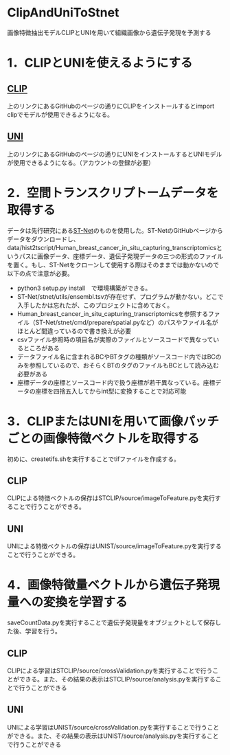 # ClipAndUniToStnet
画像特徴抽出モデルCLIPとUNIを用いて組織画像から遺伝子発現を予測する

# 1．CLIPとUNIを使えるようにする
## [CLIP](https://github.com/openai/CLIP)
上のリンクにあるGitHubのページの通りにCLIPをインストールするとimport clipでモデルが使用できるようになる。

## [UNI](https://github.com/mahmoodlab/UNI?tab=readme-ov-file)
上のリンクにあるGitHubのページの通りにUNIをインストールするとUNIモデルが使用できるようになる。（アカウントの登録が必要）

# 2．空間トランスクリプトームデータを取得する
データは先行研究にある[ST-Net](https://github.com/bryanhe/ST-Net)のものを使用した。ST-NetのGitHubページからデータをダウンロードし、data/hist2tscript/Human_breast_cancer_in_situ_capturing_transcriptomicsというパスに画像データ、座標データ、遺伝子発現データの三つの形式のファイルを置く。もし、ST-Netをクローンして使用する際はそのままでは動かないので以下の点で注意が必要。
- python3 setup.py install　で環境構築ができる。
- ST-Net/stnet/utils/ensembl.tsvが存在せず、プログラムが動かない。どこで入手したかは忘れたが、このプロジェクトに含めておく。
- Human_breast_cancer_in_situ_capturing_transcriptomicsを参照するファイル（ST-Net/stnet/cmd/prepare/spatial.pyなど）のパスやファイル名がほとんど間違っているので書き換えが必要
- csvファイル参照時の項目名が実際のファイルとソースコードで異なっているところがある
- データファイル名に含まれるBCやBTタグの種類がソースコード内ではBCのみを参照しているので、おそらくBTのタグのファイルもBCとして読み込む必要がある
- 座標データの座標とソースコード内で扱う座標が若干異なっている。座標データの座標を四捨五入してからint型に変換することで対応可能

# 3．CLIPまたはUNIを用いて画像パッチごとの画像特徴ベクトルを取得する
初めに、createtifs.shを実行することでtifファイルを作成する。
## CLIP
CLIPによる特徴ベクトルの保存はSTCLIP/source/imageToFeature.pyを実行することで行うことができる。

## UNI
UNIによる特徴ベクトルの保存はUNIST/source/imageToFeature.pyを実行することで行うことができる。

# 4．画像特徴量ベクトルから遺伝子発現量への変換を学習する
saveCountData.pyを実行することで遺伝子発現量をオブジェクトとして保存した後、学習を行う。
## CLIP
CLIPによる学習はSTCLIP/source/crossValidation.pyを実行することで行うことができる。また、その結果の表示はSTCLIP/source/analysis.pyを実行することで行うことができる

## UNI
UNIによる学習はUNIST/source/crossValidation.pyを実行することで行うことができる。また、その結果の表示はUNIST/source/analysis.pyを実行することで行うことができる

